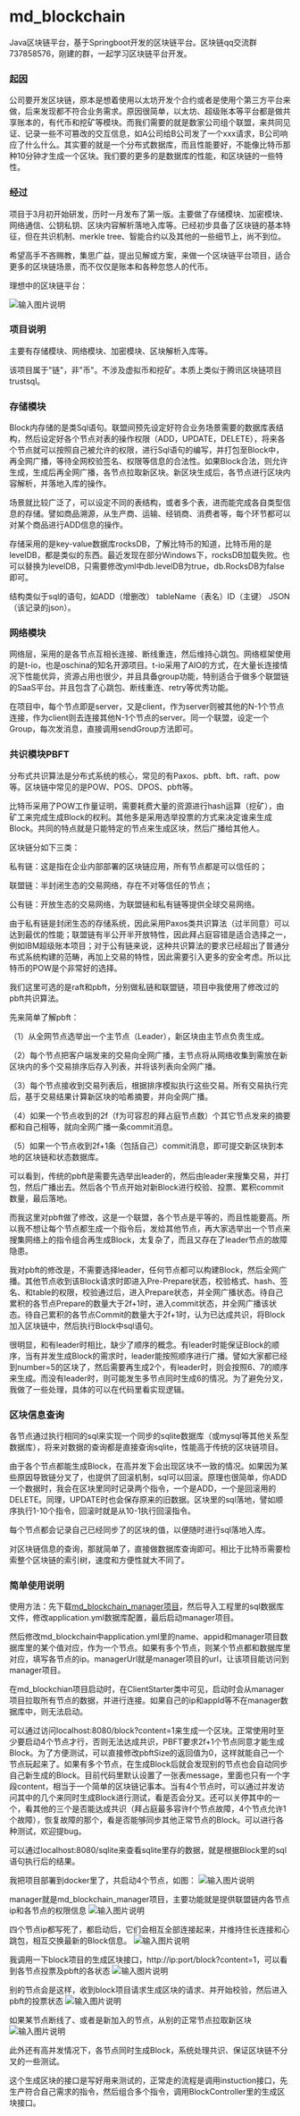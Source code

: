 # md_blockchain
Java区块链平台，基于Springboot开发的区块链平台。区块链qq交流群737858576，刚建的群，一起学习区块链平台开发。
### 起因

公司要开发区块链，原本是想着使用以太坊开发个合约或者是使用个第三方平台来做，后来发现都不符合业务需求。原因很简单，以太坊、超级账本等平台都是做共享账本的，有代币和挖矿等模块。而我们需要的就是数家公司组个联盟，来共同见证、记录一些不可篡改的交互信息，如A公司给B公司发了一个xxx请求，B公司响应了什么什么。其实要的就是一个分布式数据库，而且性能要好，不能像比特币那种10分钟才生成一个区块。我们要的更多的是数据库的性能，和区块链的一些特性。

### 经过

项目于3月初开始研发，历时一月发布了第一版。主要做了存储模块、加密模块、网络通信、公钥私钥、区块内容解析落地入库等。已经初步具备了区块链的基本特征，但在共识机制、merkle tree、智能合约以及其他的一些细节上，尚不到位。

希望高手不吝赐教，集思广益，提出见解或方案，来做一个区块链平台项目，适合更多的区块链场景，而不仅仅是账本和各种忽悠人的代币。

理想中的区块链平台：

![输入图片说明](https://gitee.com/uploads/images/2018/0419/170921_7808ffdc_303698.png "1.png")

### 项目说明
主要有存储模块、网络模块、加密模块、区块解析入库等。

该项目属于"链"，非"币"。不涉及虚拟币和挖矿。本质上类似于腾讯区块链项目trustsql。

### 存储模块
Block内存储的是类Sql语句。联盟间预先设定好符合业务场景需要的数据库表结构，然后设定好各个节点对表的操作权限（ADD，UPDATE，DELETE），将来各个节点就可以按照自己被允许的权限，进行Sql语句的编写，并打包至Block中，再全网广播，等待全网校验签名、权限等信息的合法性。如果Block合法，则允许生成，生成后再全网广播，各节点拉取新区块。新区块生成后，各节点进行区块内容解析，并落地入库的操作。

场景就比较广泛了，可以设定不同的表结构，或者多个表，进而能完成各自类型信息的存储。譬如商品溯源，从生产商、运输、经销商、消费者等，每个环节都可以对某个商品进行ADD信息的操作。

存储采用的是key-value数据库rocksDB，了解比特币的知道，比特币用的是levelDB，都是类似的东西。最近发现在部分Windows下，rocksDB加载失败。也可以替换为levelDB，只需要修改yml中db.levelDB为true，db.RocksDB为false即可。

结构类似于sql的语句，如ADD（增删改） tableName（表名）ID（主键） JSON（该记录的json）。

### 网络模块
网络层，采用的是各节点互相长连接、断线重连，然后维持心跳包。网络框架使用的是t-io，也是oschina的知名开源项目。t-io采用了AIO的方式，在大量长连接情况下性能优异，资源占用也很少，并且具备group功能，特别适合于做多个联盟链的SaaS平台。并且包含了心跳包、断线重连、retry等优秀功能。

在项目中，每个节点即是server，又是client，作为server则被其他的N-1个节点连接，作为client则去连接其他N-1个节点的server。同一个联盟，设定一个Group，每次发消息，直接调用sendGroup方法即可。

### 共识模块PBFT

分布式共识算法是分布式系统的核心，常见的有Paxos、pbft、bft、raft、pow等。区块链中常见的是POW、POS、DPOS、pbft等。

比特币采用了POW工作量证明，需要耗费大量的资源进行hash运算（挖矿），由矿工来完成生成Block的权利。其他多是采用选举投票的方式来决定谁来生成Block。共同的特点就是只能特定的节点来生成区块，然后广播给其他人。

区块链分如下三类：

私有链：这是指在企业内部部署的区块链应用，所有节点都是可以信任的；

联盟链：半封闭生态的交易网络，存在不对等信任的节点；

公有链：开放生态的交易网络，为联盟链和私有链等提供全球交易网络。

由于私有链是封闭生态的存储系统，因此采用Paxos类共识算法（过半同意）可以达到最优的性能；联盟链有半公开半开放特性，因此拜占庭容错是适合选择之一，例如IBM超级账本项目；对于公有链来说，这种共识算法的要求已经超出了普通分布式系统构建的范畴，再加上交易的特性，因此需要引入更多的安全考虑。所以比特币的POW是个非常好的选择。

我们这里可选的是raft和pbft，分别做私链和联盟链，项目中我使用了修改过的pbft共识算法。

先来简单了解pbft：

（1）从全网节点选举出一个主节点（Leader），新区块由主节点负责生成。

（2）每个节点把客户端发来的交易向全网广播，主节点将从网络收集到需放在新区块内的多个交易排序后存入列表，并将该列表向全网广播。

（3）每个节点接收到交易列表后，根据排序模拟执行这些交易。所有交易执行完后，基于交易结果计算新区块的哈希摘要，并向全网广播。

（4）如果一个节点收到的2f（f为可容忍的拜占庭节点数）个其它节点发来的摘要都和自己相等，就向全网广播一条commit消息。

（5）如果一个节点收到2f+1条（包括自己）commit消息，即可提交新区块到本地的区块链和状态数据库。

可以看到，传统的pbft是需要先选举出leader的，然后由leader来搜集交易，并打包，然后广播出去。然后各个节点开始对新Block进行校验、投票、累积commit数量，最后落地。

而我这里对pbft做了修改，这是一个联盟，各个节点是平等的，而且性能要高。所以我不想让每个节点都生成一个指令后，发给其他节点，再大家选举出一个节点来搜集网络上的指令组合再生成Block，太复杂了，而且又存在了leader节点的故障隐患。

我对pbft的修改是，不需要选择leader，任何节点都可以构建Block，然后全网广播。其他节点收到该Block请求时即进入Pre-Prepare状态，校验格式、hash、签名、和table的权限，校验通过后，进入Prepare状态，并全网广播状态。待自己累积的各节点Prepare的数量大于2f+1时，进入commit状态，并全网广播该状态。待自己累积的各节点Commit的数量大于2f+1时，认为已达成共识，将Block加入区块链中，然后执行Block中sql语句。

很明显，和有leader时相比，缺少了顺序的概念。有leader时能保证Block的顺序，当有并发生成Block的需求时，leader能按照顺序进行广播。譬如大家都已经到number=5的区块了，然后需要再生成2个，有leader时，则会按照6、7的顺序来生成。而没有leader时，则可能发生多节点同时生成6的情况。为了避免分叉，我做了一些处理，具体的可以在代码里看实现逻辑。

### 区块信息查询

各节点通过执行相同的sql来实现一个同步的sqlite数据库（或mysql等其他关系型数据库），将来对数据的查询都是直接查询sqlite，性能高于传统的区块链项目。

由于各个节点都能生成Block，在高并发下会出现区块不一致的情况。如果因为某些原因导致链分叉了，也提供了回滚机制，sql可以回滚。原理也很简单，你ADD一个数据时，我会在区块里同时记录两个指令，一个是ADD，一个是回滚用的DELETE。同理，UPDATE时也会保存原来的旧数据。区块里的sql落地，譬如顺序执行1-10个指令，回滚时就是从10-1执行回滚指令。

每个节点都会记录自己已经同步了的区块的值，以便随时进行sql落地入库。

对区块链信息的查询，那就简单了，直接做数据库查询即可。相比于比特币需要检索整个区块链的索引树，速度和方便性就大不同了。

### 简单使用说明

使用方法：先下载[md_blockchain_manager项目](https://gitee.com/tianyalei/md_blockchain_manager)，然后导入工程里的sql数据库文件，修改application.yml数据库配置，最后启动manager项目。

然后修改md_blockchain中application.yml里的name、appid和manager项目数据库里的某个值对应，作为一个节点。如果有多个节点，则某个节点都和数据库里对应，填写各节点的ip。managerUrl就是manager项目的url，让该项目能访问到manager项目。

在md_blockchian项目启动时，在ClientStarter类中可见，启动时会从manager项目拉取所有节点的数据，并进行连接。如果自己的ip和appId等不在manager数据库中，则无法启动。

可以通过访问localhost:8080/block?content=1来生成一个区块。正常使用时至少要启动4个节点才行，否则无法达成共识，PBFT要求2f+1个节点同意才能生成Block。为了方便测试，可以直接修改pbftSize的返回值为0，这样就能自己一个节点玩起来了。如果有多个节点，在生成Block后就会发现别的节点也会自动同步自己新生成的Block。目前代码里默认设置了一张表message，里面也只有一个字段content，相当于一个简单的区块链记事本。当有4个节点时，可以通过并发访问其中的几个来同时生成Block进行测试，看是否会分叉。还可以关停其中的一个，看其他的三个是否能达成共识（拜占庭最多容许f个节点故障，4个节点允许1个故障），恢复故障的那个，看是否能够同步其他正常节点的Block。可以进行各种测试，欢迎提bug。

可以通过localhost:8080/sqlite来查看sqlite里存的数据，就是根据Block里的sql语句执行后的结果。

我把项目部署到docker里了，共启动4个节点，如图：
![输入图片说明](https://gitee.com/uploads/images/2018/0404/105151_c8931604_303698.png "1.png")

manager就是md_blockchain_manager项目，主要功能就是提供联盟链内各节点ip和各节点的权限信息
![输入图片说明](https://gitee.com/uploads/images/2018/0426/185644_23b10899_303698.png "2.png")

四个节点ip都写死了，都启动后，它们会相互全部连接起来，并维持住长连接和心跳包，相互交换最新的Block信息。
![输入图片说明](https://gitee.com/uploads/images/2018/0426/190528_3f93792e_303698.png "2.png")


我调用一下block项目的生成区块接口，http://ip:port/block?content=1，可以看到各节点投票及pbft的各状态
![输入图片说明](https://gitee.com/uploads/images/2018/0426/185819_06f95c59_303698.png "2.png")

别的节点会是这样，收到block项目请求生成区块的请求、并开始校验，然后进入pbft的投票状态
![输入图片说明](https://gitee.com/uploads/images/2018/0426/190006_0bb1f8d4_303698.png "2.png")

如果某节点断线了、或者是新加入的节点，从别的正常节点拉取新区块
![输入图片说明](https://gitee.com/uploads/images/2018/0426/190201_bdfd8d19_303698.png "2.png")

此外还有高并发情况下，各节点同时生成Block，系统处理共识、保证区块链不分叉的一些测试。

这个生成区块的接口是写好用来测试的，正常走的流程是调用instuction接口，先生产符合自己需求的指令，然后组合多个指令，调用BlockController里的生成区块接口。



